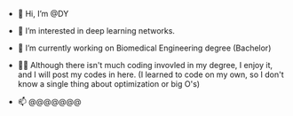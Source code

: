 - 👋 Hi, I’m @DY
- 👀 I’m interested in deep learning networks.
- 🌱 I’m currently working on Biomedical Engineering degree (Bachelor) 
- 🤷‍♂️ Although there isn't much coding invovled in my degree, I enjoy it, and I will post my codes in here. 
(I learned to code on my own, so I don't know a single thing about optimization or big O's)

- 📫 @@@@@@@

<!---
DY-Cho/DY-Cho is a ✨ special ✨ repository because its `README.md` (this file) appears on your GitHub profile.
You can click the Preview link to take a look at your changes.
--->
